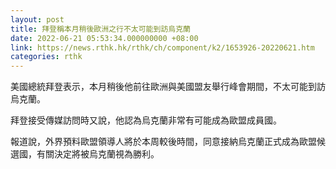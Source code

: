 ```yaml
---
layout: post
title: 拜登稱本月稍後歐洲之行不太可能到訪烏克蘭
date: 2022-06-21 05:53:34.000000000 +08:00
link: https://news.rthk.hk/rthk/ch/component/k2/1653926-20220621.htm
categories: rthk
---
```


美國總統拜登表示，本月稍後他前往歐洲與美國盟友舉行峰會期間，不太可能到訪烏克蘭。

拜登接受傳媒訪問時又說，他認為烏克蘭非常有可能成為歐盟成員國。

報道說，外界預料歐盟領導人將於本周較後時間，同意接納烏克蘭正式成為歐盟候選國，有關決定將被烏克蘭視為勝利。
